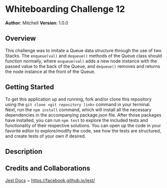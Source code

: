 # Whiteboarding Challenge 12

**Author**: Mitchell
**Version**: 1.0.0

## Overview
This challenge was to imitate a Queue data structure through the use of two Stacks. The `enqueue(val)` and `dequeue()` methods of the Queue class should function normally, where `enqueue(val)` adds a new node instance with the passed value to the back of the Queue, and `dequeue()` removes and returns the node instance at the front of the Queue.

## Getting Started
To get this application up and running, fork and/or clone this repository using the `git clone <git repository link>` command in your terminal. Next, run the `npm install` command, which will install all the necessary dependencies in the accompanying package.json file. After those packages have installed, you can run `npm test` to explore the included tests and functionality of their respective solutions. You can open up the code in your favorite editor to explore/modify the code, see how the tests are structured, and create tests of your own if desired.

## Description



## Credits and Collaborations
[Jest Docs](https://facebook.github.io/jest/) ~ https://facebook.github.io/jest/

